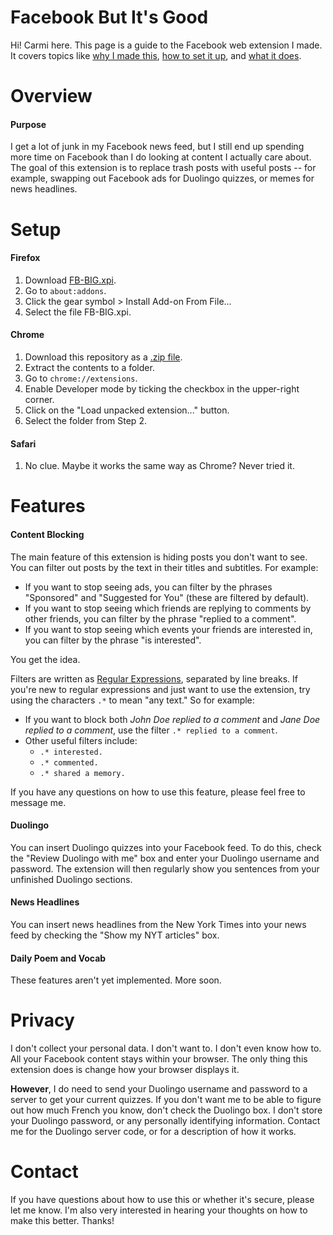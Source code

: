 # Facebook But It's Good

<!--
![BIG Logo](icons/icon-96.png)
-->

Hi! Carmi here. This page is a guide to the Facebook web extension I made. It covers topics like [why I made this](#overview), [how to set it up](#setup), and [what it does](#features).

# Overview
#### Purpose
I get a lot of junk in my Facebook news feed, but I still end up spending more time on Facebook than I do looking at content I actually care about. The goal of this extension is to replace trash posts with useful posts -- for example, swapping out Facebook ads for Duolingo quizzes, or memes for news headlines.

# Setup
#### Firefox
1. Download [FB-BIG.xpi](https://github.com/crothber/FacebookButItsGood/blob/master/FB-BIG.xpi?raw=true).
2. Go to `about:addons`.
3. Click the gear symbol > Install Add-on From File...
4. Select the file FB-BIG.xpi.
#### Chrome
1. Download this repository as a [.zip file](https://github.com/crothber/FacebookButItsGood/archive/master.zip).
2. Extract the contents to a folder.
3. Go to `chrome://extensions`.
4. Enable Developer mode by ticking the checkbox in the upper-right corner.
5. Click on the "Load unpacked extension..." button.
6. Select the folder from Step 2.
#### Safari
1. No clue. Maybe it works the same way as Chrome? Never tried it.

# Features
#### Content Blocking
The main feature of this extension is hiding posts you don't want to see. You can filter out posts by the text in their titles and subtitles. For example:

  - If you want to stop seeing ads, you can filter by the phrases "Sponsored" and "Suggested for You" (these are filtered by default).
  - If you want to stop seeing which friends are replying to comments by other friends, you can filter by the phrase "replied to a comment".
  - If you want to stop seeing which events your friends are interested in, you can filter by the phrase "is interested".

You get the idea.

Filters are written as [Regular Expressions](https://regexone.com/), separated by line breaks. If you're new to regular expressions and just want to use the extension, try using the characters `.*` to mean "any text." So for example:

 - If you want to block both *John Doe replied to a comment* and *Jane Doe replied to a comment*, use the filter `.* replied to a comment`.
 - Other useful filters include:
   - `.* interested.`
   - `.* commented.`
   - `.* shared a memory.`

If you have any questions on how to use this feature, please feel free to message me.

#### Duolingo
You can insert Duolingo quizzes into your Facebook feed. To do this, check the "Review Duolingo with me" box and enter your Duolingo username and password. The extension will then regularly show you sentences from your unfinished Duolingo sections.

#### News Headlines
You can insert news headlines from the New York Times into your news feed by checking the "Show my NYT articles" box.

#### Daily Poem and Vocab
These features aren't yet implemented. More soon.

# Privacy
I don't collect your personal data. I don't want to. I don't even know how to.
All your Facebook content stays within your browser. The only thing this extension does is change how your browser displays it.

**However**, I do need to send your Duolingo username and password to a server to get your current quizzes. If you don't want me to be able to figure out how much French you know, don't check the Duolingo box. I don't store your Duolingo password, or any personally identifying information. Contact me for the Duolingo server code, or for a description of how it works.

# Contact
If you have questions about how to use this or whether it's secure, please let me know. I'm also very interested in hearing your thoughts on how to make this better. Thanks!